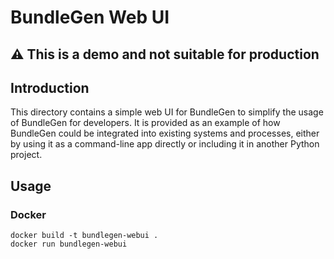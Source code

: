 # BundleGen Web UI

## :warning: This is a demo and not suitable for production

## Introduction
This directory contains a simple web UI for BundleGen to simplify the usage of BundleGen
for developers. It is provided as an example of how BundleGen could be integrated into existing systems and processes, either by using it as a command-line app directly or including it in another Python project.

## Usage
### Docker
```
docker build -t bundlegen-webui .
docker run bundlegen-webui
```